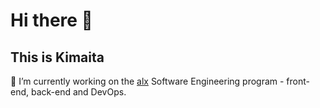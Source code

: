 # Hi there 👋
## This is Kimaita


🔭 I’m currently working on the [alx](https://www.alxafrica.com) Software Engineering program - front-end, back-end and DevOps.

<!--
- 🌱 I’m  ...
- 👯 I’m looking to collaborate on ...
- 🤔 I’m looking for help with ...
- 💬 Ask me about ...
- 📫 How to reach me: ...
- 
- ⚡ Fun fact: ...
-->
